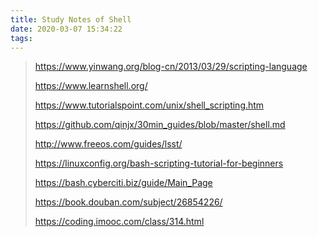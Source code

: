 ```yaml
---
title: Study Notes of Shell
date: 2020-03-07 15:34:22
tags:
---
```


>https://www.yinwang.org/blog-cn/2013/03/29/scripting-language
>
>https://www.learnshell.org/
>
>https://www.tutorialspoint.com/unix/shell_scripting.htm
>
>https://github.com/qinjx/30min_guides/blob/master/shell.md
>
>http://www.freeos.com/guides/lsst/
>
>https://linuxconfig.org/bash-scripting-tutorial-for-beginners
>
>https://bash.cyberciti.biz/guide/Main_Page
>
>https://book.douban.com/subject/26854226/
>
>https://coding.imooc.com/class/314.html